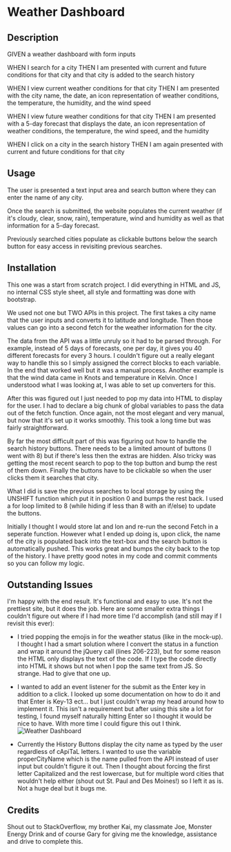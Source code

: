 # Weather Dashboard

## Description

GIVEN a weather dashboard with form inputs

WHEN I search for a city
THEN I am presented with current and future conditions for that city and that city is added to the search history

WHEN I view current weather conditions for that city
THEN I am presented with the city name, the date, an icon representation of weather conditions, the temperature, the humidity, and the wind speed

WHEN I view future weather conditions for that city
THEN I am presented with a 5-day forecast that displays the date, an icon representation of weather conditions, the temperature, the wind speed, and the humidity

WHEN I click on a city in the search history
THEN I am again presented with current and future conditions for that city

## Usage

The user is presented a text input area and search button where they can enter the name of any city.

Once the search is submitted, the website populates the current weather (if it's cloudy, clear, snow, rain), temperature, wind and humidity as well as that information for a 5-day forecast.

Previously searched cities populate as clickable buttons below the search button for easy access in revisiting previous searches.

## Installation

This one was a start from scratch project.  I did everything in HTML and JS, no internal CSS style sheet, all style and formatting was done with bootstrap.

We used not one but TWO APIs in this project.  The first takes a city name that the user inputs and converts it to latitude and longitude.  Then those values can go into a second fetch for the weather information for the city.

The data from the API was a little unruly so it had to be parsed through.  For example, instead of 5 days of forecasts, one per day, it gives you 40 different forecasts for every 3 hours.  I couldn't figure out a really elegant way to handle this so I simply assigned the correct blocks to each variable.  In the end that worked well but it was a manual process.  Another example is that the wind data came in Knots and temperature in Kelvin.  Once I understood what I was looking at, I was able to set up converters for this.

After this was figured out I just needed to pop my data into HTML to display for the user.  I had to declare a big chunk of global variables to pass the data out of the fetch function.  Once again, not the most elegant and very manual, but now that it's set up it works smoothly.  This took a long time but was fairly straightforward.

By far the most difficult part of this was figuring out how to handle the search history buttons.  There needs to be a limited amount of buttons (I went with 8) but if there's less then the extras are hidden.  Also tricky was getting the most recent search to pop to the top button and bump the rest of them down.  Finally the buttons have to be clickable so when the user clicks them it searches that city.

What I did is save the previous searches to local storage by using the UNSHIFT function which put it in position 0 and bumps the rest back.  I used a for loop limited to 8 (while hiding if less than 8 with an if/else) to update the buttons.

Initially I thought I would store lat and lon and re-run the second Fetch in a seperate function.  However what I ended up doing is, upon click, the name of the city is populated back into the text-box and the search button is automatically pushed.  This works great and bumps the city back to the top of the history.  I have pretty good notes in my code and commit comments so you can follow my logic.

## Outstanding Issues
I'm happy with the end result.  It's functional and easy to use.  It's not the prettiest site, but it does the job.  Here are some smaller extra things I couldn't figure out where if I had more time I'd accomplish (and still may if I revisit this ever):

- I tried popping the emojis in for the weather status (like in the mock-up). I thought I had a smart solution where I convert the status in a function and wrap it around the jQuery call (lines 206-223), but for some reason the HTML only displays the text of the code. If I type the code directly into HTML it shows but not when I pop the same text from JS. So strange. Had to give that one up.

- I wanted to add an event listener for the submit as the Enter key in addition to a click. I looked up some documentation on how to do it and that Enter is Key-13 ect... but I just couldn't wrap my head around how to implement it. This isn't a requirement but after using this site a lot for testing, I found myself naturally hitting Enter so I thought it would be nice to have. With more time I could figure this out I think.![Weather Dashboard](https://github.com/tylerpeterson8791/weather-dashboard/assets/75902133/52203957-1546-4025-8c3a-01f1b37cb891)


- Currently the History Buttons display the city name as typed by the user regardless of cApiTaL letters. I wanted to use the variable properCityName which is the name pulled from the API instead of user input but couldn't figure it out. Then I thought about forcing the first letter Capitalized and the rest lowercase, but for multiple word cities that wouldn't help either (shout out St. Paul and Des Moines!) so I left it as is. Not a huge deal but it bugs me.

## Credits
Shout out to StackOverflow, my brother Kai, my classmate Joe, Monster Energy Drink and of course Gary for giving me the knowledge, assistance and drive to complete this.
